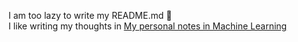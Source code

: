 I am too lazy to write my README.md :thinking: <br>
I like writing my thoughts in  [My personal notes in Machine Learning](https://naiborhujosua.github.io/mlnotes_josua/)





